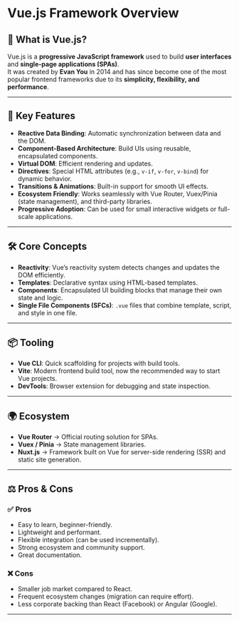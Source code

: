 # Vue.js Framework Overview

## 📌 What is Vue.js?
Vue.js is a **progressive JavaScript framework** used to build **user interfaces** and **single-page applications (SPAs)**.  
It was created by **Evan You** in 2014 and has since become one of the most popular frontend frameworks due to its **simplicity, flexibility, and performance**.

---

## 🚀 Key Features
- **Reactive Data Binding**: Automatic synchronization between data and the DOM.
- **Component-Based Architecture**: Build UIs using reusable, encapsulated components.
- **Virtual DOM**: Efficient rendering and updates.
- **Directives**: Special HTML attributes (e.g., `v-if`, `v-for`, `v-bind`) for dynamic behavior.
- **Transitions & Animations**: Built-in support for smooth UI effects.
- **Ecosystem Friendly**: Works seamlessly with Vue Router, Vuex/Pinia (state management), and third-party libraries.
- **Progressive Adoption**: Can be used for small interactive widgets or full-scale applications.

---

## 🛠️ Core Concepts
- **Reactivity**: Vue’s reactivity system detects changes and updates the DOM efficiently.
- **Templates**: Declarative syntax using HTML-based templates.
- **Components**: Encapsulated UI building blocks that manage their own state and logic.
- **Single File Components (SFCs)**: `.vue` files that combine template, script, and style in one file.

---

## 📦 Tooling
- **Vue CLI**: Quick scaffolding for projects with build tools.
- **Vite**: Modern frontend build tool, now the recommended way to start Vue projects.
- **DevTools**: Browser extension for debugging and state inspection.

---

## 🌍 Ecosystem
- **Vue Router** → Official routing solution for SPAs.
- **Vuex / Pinia** → State management libraries.
- **Nuxt.js** → Framework built on Vue for server-side rendering (SSR) and static site generation.

---

## ⚖️ Pros & Cons

### ✅ Pros
- Easy to learn, beginner-friendly.
- Lightweight and performant.
- Flexible integration (can be used incrementally).
- Strong ecosystem and community support.
- Great documentation.

### ❌ Cons
- Smaller job market compared to React.
- Frequent ecosystem changes (migration can require effort).
- Less corporate backing than React (Facebook) or Angular (Google).

---
